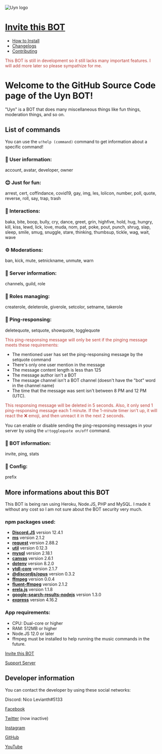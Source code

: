 ![Uyn logo](https://i.imgur.com/1UHPT0e.png)

# [Invite this BOT](https://discord.com/oauth2/authorize?client_id=770981744165519390&scope=bot&permissions=271707254)

* [How to Install](https://www.github.com/LilShieru/Uyn/blob/master/INSTALL.md)
* [Changelogs](https://www.github.com/LilShieru/Uyn/blob/master/CHANGELOGS.md)
* [Contributing](https://www.github.com/LilShieru/Uyn/blob/master/CONTRIBUTING.md)

<span style="color:#ba3f38">This BOT is still in development so it still lacks many important features. I will add more later so please sympathize for me.</span>

# Welcome to the GitHub Source Code page of the Uyn BOT!

"Uyn" is a BOT that does many miscellaneous things like fun things, moderation things, and so on.

## List of commands
You can use the `u!help (command)` command to get information about a specific command!

### 👥 User information:
account, avatar, developer, owner

### 😊 Just for fun:
arrest, cert, coffindance, covid19, gay, img, les, lolicon, number, poll, quote, reverse, roll, say, trap, trash

### 👋 Interactions:
baka, bite, boop, bully, cry, dance, greet, grin, highfive, hold, hug, hungry, kill, kiss, lewd, lick, love, muda, nom, pat, poke, pout, punch, shrug, slap, sleep, smile, smug, snuggle, stare, thinking, thumbsup, tickle, wag, wait, wave

### ⚙️ Moderations:
ban, kick, mute, setnickname, unmute, warn

### 🚩 Server information:
channels, guild, role

### 📜 Roles managing:
createrole, deleterole, giverole, setcolor, setname, takerole

### 💬 Ping-responsing:
deletequote, setquote, showquote, togglequote

<span style="color:#ba3f38">This ping-responsing message will only be sent if the pinging message meets these requirements:</span>
  * The mentioned user has set the ping-responsing message by the setquote command
  * There's only one user mention in the message
  * The message content length is less than 125
  * The message author isn't a BOT
  * The message channel isn't a BOT channel (doesn't have the "bot" word in the channel name)
  * The time that the message was sent isn't between 8 PM and 12 PM (UTC).

<span style="color:#ba3f38">This responsing message will be deleted in 5 seconds. Also, it only send 1 ping-responsing message each 1 minute. If the 1-minute timer isn't up, it will react the ❌ emoji, and then unreact it in the next 2 seconds.</span>

You can enable or disable sending the ping-responsing messages in your server by using the `u!togglequote on/off` command.

### 🤖 BOT information:
invite, ping, stats

### 👋 Config:
prefix

## More informations about this BOT
This BOT is being ran using Heroku, Node.JS, PHP and MySQL. I made it without any cost so I am not sure about the BOT security very much.

### npm packages used:

* **[Discord.JS](https://www.npmjs.com/package/discord.js)** version 12.4.1
* **[ms](https://www.npmjs.com/package/ms)** version 2.1.2
* **[request](https://www.npmjs.com/package/request)** version 2.88.2
* **[util](https://www.npmjs.com/package/util)** version 0.12.3
* **[mysql](https://www.npmjs.com/package/mysql)** version 2.18.1
* **[canvas](https://www.npmjs.com/package/canvas)** version 2.6.1
* **[dotenv](https://www.npmjs.com/package/dotenv)** version 8.2.0
* **[ytdl-core](https://www.npmjs.com/package/ytdl-core)** version 2.1.7
* **[@discordjs/opus](https://www.npmjs.com/package/@discordjs/opus)** version 0.3.2
* **[ffmpeg](https://www.npmjs.com/package/ffmpeg)** version 0.0.4
* **[fluent-ffmpeg](https://www.npmjs.com/package/fluent-ffmpeg)** version 2.1.2
* **[erela.js](https://www.npmjs.com/package/erela.js)** version 1.1.8
* **[google-search-results-nodejs](https://www.npmjs.com/package/google-search-results-nodejs)** version 1.3.0
* **[express](https://www.npmjs.com/package/express)** version 4.16.2

### App requirements:

* CPU: Dual-core or higher
* RAM: 512MB or higher
* Node.JS 12.0 or later
* ffmpeg must be installed to help running the music commands in the future.

[Invite this BOT](https://discord.com/oauth2/authorize?client_id=770981744165519390&scope=bot&permissions=271707254)

[Support Server](https://discord.gg/v9c27j9CQ6)

## Developer information
You can contact the developer by using these social networks:

Discord: Nico Levianth#5133

[Facebook](https://www.facebook.com/Yonaka12)

[Twitter](https://www.twitter.com/reallynotciel) (now inactive)

[Instagram](https://www.instagram.com/reallynotciel)

[GitHub](https://www.github.com/LilShieru)

[YouTube](https://www.youtube.com/c/yutorimegami)
